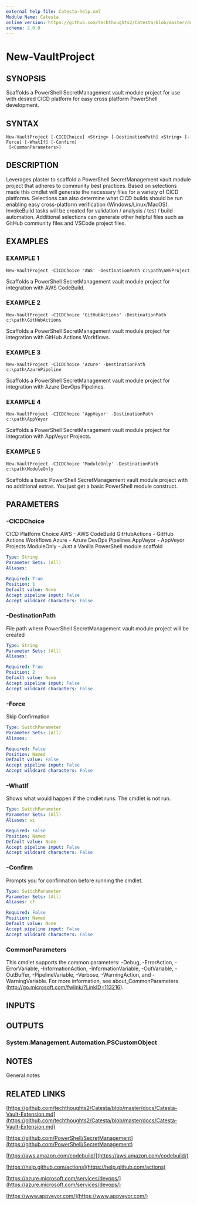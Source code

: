 ```yaml
---
external help file: Catesta-help.xml
Module Name: Catesta
online version: https://github.com/techthoughts2/Catesta/blob/master/docs/Catesta-Vault-Extension.md
schema: 2.0.0
---
```


# New-VaultProject

## SYNOPSIS
Scaffolds a PowerShell SecretManagement vault module project for use with desired CICD platform for easy cross platform PowerShell development.

## SYNTAX

```
New-VaultProject [-CICDChoice] <String> [-DestinationPath] <String> [-Force] [-WhatIf] [-Confirm]
 [<CommonParameters>]
```

## DESCRIPTION
Leverages plaster to scaffold a PowerShell SecretManagement vault module project that adheres to community best practices.
Based on selections made this cmdlet will generate the necessary files for a variety of CICD platforms.
Selections can also determine what CICD builds should be run enabling easy cross-platform verification (Windows/Linux/MacOS).
InvokeBuild tasks will be created for validation / analysis / test / build automation.
Additional selections can generate other helpful files such as GitHub community files and VSCode project files.

## EXAMPLES

### EXAMPLE 1
```
New-VaultProject -CICDChoice 'AWS' -DestinationPath c:\path\AWSProject
```

Scaffolds a PowerShell SecretManagement vault module project for integration with AWS CodeBuild.

### EXAMPLE 2
```
New-VaultProject -CICDChoice 'GitHubActions' -DestinationPath c:\path\GitHubActions
```

Scaffolds a PowerShell SecretManagement vault module project for integration with GitHub Actions Workflows.

### EXAMPLE 3
```
New-VaultProject -CICDChoice 'Azure' -DestinationPath c:\path\AzurePipeline
```

Scaffolds a PowerShell SecretManagement vault module project for integration with Azure DevOps Pipelines.

### EXAMPLE 4
```
New-VaultProject -CICDChoice 'AppVeyor' -DestinationPath c:\path\AppVeyor
```

Scaffolds a PowerShell SecretManagement vault module project for integration with AppVeyor Projects.

### EXAMPLE 5
```
New-VaultProject -CICDChoice 'ModuleOnly' -DestinationPath c:\path\ModuleOnly
```

Scaffolds a basic PowerShell SecretManagement vault module project with no additional extras.
You just get a basic PowerShell module construct.

## PARAMETERS

### -CICDChoice
CICD Platform Choice
AWS - AWS CodeBuild
GitHubActions - GitHub Actions Workflows
Azure - Azure DevOps Pipelines
AppVeyor - AppVeyor Projects
ModuleOnly - Just a Vanilla PowerShell module scaffold

```yaml
Type: String
Parameter Sets: (All)
Aliases:

Required: True
Position: 1
Default value: None
Accept pipeline input: False
Accept wildcard characters: False
```

### -DestinationPath
File path where PowerShell SecretManagement vault module project will be created

```yaml
Type: String
Parameter Sets: (All)
Aliases:

Required: True
Position: 2
Default value: None
Accept pipeline input: False
Accept wildcard characters: False
```

### -Force
Skip Confirmation

```yaml
Type: SwitchParameter
Parameter Sets: (All)
Aliases:

Required: False
Position: Named
Default value: False
Accept pipeline input: False
Accept wildcard characters: False
```

### -WhatIf
Shows what would happen if the cmdlet runs.
The cmdlet is not run.

```yaml
Type: SwitchParameter
Parameter Sets: (All)
Aliases: wi

Required: False
Position: Named
Default value: None
Accept pipeline input: False
Accept wildcard characters: False
```

### -Confirm
Prompts you for confirmation before running the cmdlet.

```yaml
Type: SwitchParameter
Parameter Sets: (All)
Aliases: cf

Required: False
Position: Named
Default value: None
Accept pipeline input: False
Accept wildcard characters: False
```

### CommonParameters
This cmdlet supports the common parameters: -Debug, -ErrorAction, -ErrorVariable, -InformationAction, -InformationVariable, -OutVariable, -OutBuffer, -PipelineVariable, -Verbose, -WarningAction, and -WarningVariable.
For more information, see about_CommonParameters (http://go.microsoft.com/fwlink/?LinkID=113216).

## INPUTS

## OUTPUTS

### System.Management.Automation.PSCustomObject
## NOTES
General notes

## RELATED LINKS

[https://github.com/techthoughts2/Catesta/blob/master/docs/Catesta-Vault-Extension.md](https://github.com/techthoughts2/Catesta/blob/master/docs/Catesta-Vault-Extension.md)

[https://github.com/PowerShell/SecretManagement](https://github.com/PowerShell/SecretManagement)

[https://aws.amazon.com/codebuild/](https://aws.amazon.com/codebuild/)

[https://help.github.com/actions](https://help.github.com/actions)

[https://azure.microsoft.com/services/devops/](https://azure.microsoft.com/services/devops/)

[https://www.appveyor.com/](https://www.appveyor.com/)

